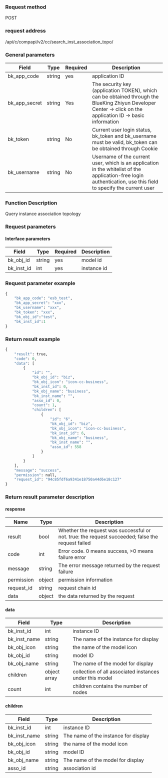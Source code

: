 ### Request method

POST


### request address

/api/c/compapi/v2/cc/search_inst_association_topo/


### General parameters

| Field | Type | Required | Description |
|-----------|------------|--------|------------|
| bk_app_code | string | yes | application ID |
| bk_app_secret| string | Yes | The security key (application TOKEN), which can be obtained through the BlueKing Zhiyun Developer Center -> click on the application ID -> basic information |
| bk_token | string | No | Current user login status, bk_token and bk_username must be valid, bk_token can be obtained through Cookie |
| bk_username | string | No | Username of the current user, which is an application in the whitelist of the application-free login authentication, use this field to specify the current user |


### Function Description

Query instance association topology

### Request parameters



#### Interface parameters

| Field | Type | Required | Description |
| ------------------- | ------ | ---- | ---- |
| bk_obj_id | string | yes | model id |
| bk_inst_id | int | yes | instance id |


### Request parameter example

``` python
{
    "bk_app_code": "esb_test",
    "bk_app_secret": "xxx",
    "bk_username": "xxx",
    "bk_token": "xxx",
    "bk_obj_id":"test",
    "bk_inst_id":1
}
```


### Return result example

```python
{
    "result": true,
    "code": 0,
    "data": [
        {
            "id": "",
            "bk_obj_id": "biz",
            "bk_obj_icon": "icon-cc-business",
            "bk_inst_id": 0,
            "bk_obj_name": "business",
            "bk_inst_name": "",
            "asso_id": 0,
            "count": 1,
            "children": [
                {
                    "id": "6",
                    "bk_obj_id": "biz",
                    "bk_obj_icon": "icon-cc-business",
                    "bk_inst_id": 6,
                    "bk_obj_name": "business",
                    "bk_inst_name": "",
                    "asso_id": 558
                }
            ]
        }
    ],
    "message": "success",
    "permission": null,
    "request_id": "94c85fdf6a9341e18750a44d6e18c127"
}
```

### Return result parameter description
#### response

| Name | Type | Description |
| ------- | ------ | ------------------------------------- |
| result | bool | Whether the request was successful or not. true: the request succeeded; false the request failed |
| code | int | Error code. 0 means success, >0 means failure error |
| message | string | The error message returned by the request failure |
| permission | object | permission information |
| request_id | string | request chain id |
| data | object | the data returned by the request |

#### data

| Field | Type | Description |
| ------------ | ------------ | --------------------------- |
| bk_inst_id | int | instance ID |
| bk_inst_name | string | The name of the instance for display |
| bk_obj_icon | string | the name of the model icon |
| bk_obj_id | string | model ID |
| bk_obj_name | string | The name of the model for display |
| children | object array | collection of all associated instances under this model |
| count | int | children contains the number of nodes |

#### children

| Field | Type | Description |
|--------------|--------|--------------------|
|bk_inst_id | int | instance ID |
|bk_inst_name | string | The name of the instance for display |
|bk_obj_icon | string | the name of the model icon |
|bk_obj_id | string | model ID |
|bk_obj_name | string | The name of the model for display |
|asso_id | string | association id |